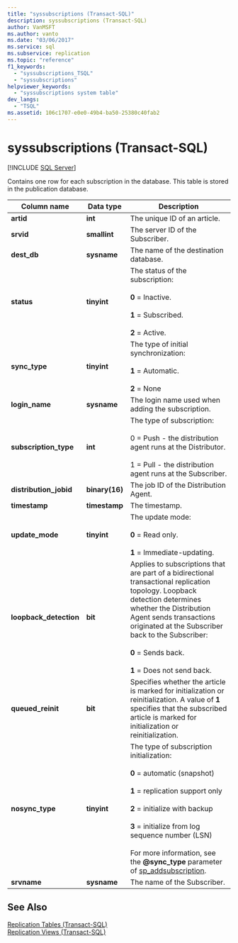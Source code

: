 ```yaml
---
title: "syssubscriptions (Transact-SQL)"
description: syssubscriptions (Transact-SQL)
author: VanMSFT
ms.author: vanto
ms.date: "03/06/2017"
ms.service: sql
ms.subservice: replication
ms.topic: "reference"
f1_keywords:
  - "syssubscriptions_TSQL"
  - "syssubscriptions"
helpviewer_keywords:
  - "syssubscriptions system table"
dev_langs:
  - "TSQL"
ms.assetid: 106c1707-e0e0-49b4-ba50-25380c40fab2
---
```

# syssubscriptions (Transact-SQL)
[!INCLUDE [SQL Server](../../includes/applies-to-version/sqlserver.md)]

  Contains one row for each subscription in the database. This table is stored in the publication database.  
  
|Column name|Data type|Description|  
|-----------------|---------------|-----------------|  
|**artid**|**int**|The unique ID of an article.|  
|**srvid**|**smallint**|The server ID of the Subscriber.|  
|**dest_db**|**sysname**|The name of the destination database.|  
|**status**|**tinyint**|The status of the subscription:<br /><br /> **0** = Inactive.<br /><br /> **1** = Subscribed.<br /><br /> **2** = Active.|  
|**sync_type**|**tinyint**|The type of initial synchronization:<br /><br /> **1** = Automatic.<br /><br /> **2** = None|  
|**login_name**|**sysname**|The login name used when adding the subscription.|  
|**subscription_type**|**int**|The type of subscription:<br /><br /> 0 = Push - the distribution agent runs at the Distributor.<br /><br /> 1 = Pull - the distribution agent runs at the Subscriber.|  
|**distribution_jobid**|**binary(16)**|The job ID of the Distribution Agent.|  
|**timestamp**|**timestamp**|The timestamp.|  
|**update_mode**|**tinyint**|The update mode:<br /><br /> **0** = Read only.<br /><br /> **1** = Immediate-updating.|  
|**loopback_detection**|**bit**|Applies to subscriptions that are part of a bidirectional transactional replication topology. Loopback detection determines whether the Distribution Agent sends transactions originated at the Subscriber back to the Subscriber:<br /><br /> **0** = Sends back.<br /><br /> **1** = Does not send back.|  
|**queued_reinit**|**bit**|Specifies whether the article is marked for initialization or reinitialization. A value of **1** specifies that the subscribed article is marked for initialization or reinitialization.|  
|**nosync_type**|**tinyint**|The type of subscription initialization:<br /><br /> **0** = automatic (snapshot)<br /><br /> **1** = replication support only<br /><br /> **2** = initialize with backup<br /><br /> **3** = initialize from log sequence number (LSN)<br /><br /> For more information, see the **\@sync_type** parameter of [sp_addsubscription](../../relational-databases/system-stored-procedures/sp-addsubscription-transact-sql.md).|  
|**srvname**|**sysname**|The name of the Subscriber.|  
  
## See Also  
 [Replication Tables &#40;Transact-SQL&#41;](../../relational-databases/system-tables/replication-tables-transact-sql.md)   
 [Replication Views &#40;Transact-SQL&#41;](../../relational-databases/system-views/replication-views-transact-sql.md)  
  
  
